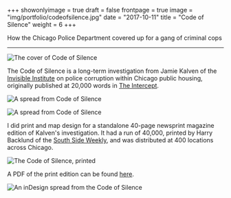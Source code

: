 +++
showonlyimage = true
draft = false
frontpage = true
image = "img/portfolio/codeofsilence.jpg"
date = "2017-10-11"
title = "Code of Silence"
weight = 6
+++

How the Chicago Police Department covered up for a gang of criminal cops

<!--more-->

***

![The cover of Code of Silence](/img/portfolio/codeofsilence2.png)

The Code of Silence is a long-term investigation from Jamie Kalven of the [Invisible Institute](https://invisible.institute) on police corruption within Chicago public housing, originally published at 20,000 words in [The Intercept](https://theintercept.com/series/code-of-silence/). 

![A spread from Code of Silence](/img/portfolio/codeofsilence3.png)

![A spread from Code of Silence](/img/portfolio/codeofsilence4.png)

I did print and map design for a standalone 40-page newsprint magazine edition of Kalven's investigation. It had a run of 40,000, printed by Harry Backlund of the [South Side Weekly](https://southsideweekly.com/), and was distributed at 400 locations across Chicago. 

![The Code of Silence, printed](/img/portfolio/codeofsilence5.jpg)

A PDF of the print edition can be found [here](https://static1.squarespace.com/static/5385f942e4b0f52de5677500/t/586c26caf7e0ab61f65ebac9/1483482862215/CodeofSilence_final.pdf).


![An inDesign spread from the Code of Silence](/img/portfolio/codeofsilence6.png)